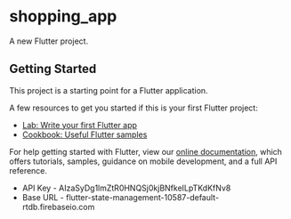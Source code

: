 # shopping_app

A new Flutter project.

## Getting Started

This project is a starting point for a Flutter application.

A few resources to get you started if this is your first Flutter project:

- [Lab: Write your first Flutter app](https://flutter.dev/docs/get-started/codelab)
- [Cookbook: Useful Flutter samples](https://flutter.dev/docs/cookbook)

For help getting started with Flutter, view our
[online documentation](https://flutter.dev/docs), which offers tutorials,
samples, guidance on mobile development, and a full API reference.

- API Key - AIzaSyDg1lmZtR0HNQSj0kjBNfkeILpTKdKfNv8
- Base URL - flutter-state-management-10587-default-rtdb.firebaseio.com
